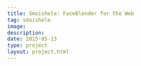 ```yaml
---
title: Smoishele: FaceBlender for the Web
tag: smoishele
image: 
description: 
date: 2015-05-13
type: project
layout: project.html
---
```




